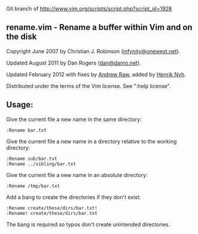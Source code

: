 Git branch of http://www.vim.org/scripts/script.php?script_id=1928

**rename.vim**  -  Rename a buffer within Vim and on the disk
-----------------------------------------------------

Copyright June 2007 by Christian J. Robinson (infynity@onewest.net).

Updated August 2011 by Dan Rogers (dan@danro.net).

Updated February 2012 with fixes by [Andrew Raw](http://andrewray.me), added by [Henrik Nyh](http://henrik.nyh.se).

Distributed under the terms of the Vim license.  See ":help license".


Usage:
------

Give the current file a new name in the same directory:

    :Rename bar.txt

Give the current file a new name in a directory relative to the working directory:

    :Rename sub/bar.txt
    :Rename ../sibling/bar.txt

Give the current file a new name in an absolute directory:

    :Rename /tmp/bar.txt

Add a bang to create the directories if they don't exist:

    :Rename create/these/dirs/bar.txt!
    :Rename! create/these/dirs/bar.txt

The bang is required so typos don't create unintended directories.

